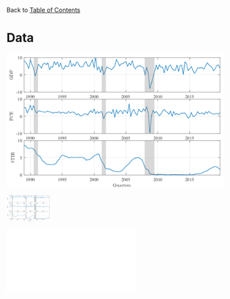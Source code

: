 Back to [Table of Contents](toc.md) 
# Data

![data_raw](media/data_raw.png)


<p><img src="media/data_raw.png" style="width:20%"></p>

<embed src="media/data_raw.pdf" type="application/pdf">






